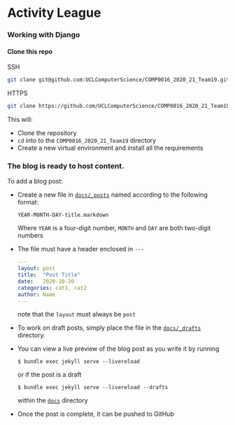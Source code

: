 # Activity League

### Working with Django
#### Clone this repo

SSH
```bash
git clone git@github.com:UCLComputerScience/COMP0016_2020_21_Team19.git; cd COMP0016_2020_21_Team19; python -m venv venv; source venv/bin/activate; pip install -r requirements.txt;   
```
HTTPS
```bash
git clone https://github.com/UCLComputerScience/COMP0016_2020_21_Team19.git; cd COMP0016_2020_21_Team19; python -m venv venv; source venv/bin/activate; pip install -r requirements.txt;   
```
This will:
- Clone the repository
- `cd` into to the `COMP0016_2020_21_Team19` directory
- Create a new virtual environment and install all the requirements

### The blog is ready to host content.

To add a blog post:

- Create a new file in [`docs/_posts`](docs/_posts) named according to the following format:

    `YEAR-MONTH-DAY-title.markdown`
    
    Where `YEAR` is a four-digit number, `MONTH` and `DAY` are both two-digit numbers

- The file must have a header enclosed in `---`
    ```yml
    ---
    layout: post
    title:  "Post Title"
    date:   2020-10-20
    categories: cat1, cat2
    author: Name
    ---
    ```
    note that the `layout` must always be `post`

- To work on draft posts, simply place the file in the [`docs/_drafts`](docs/_drafts) directory.

- You can view a live preview of the blog post as you write it by running
    ```
    $ bundle exec jekyll serve --livereload
    ```
    or if the post is a draft
    ```
    $ bundle exec jekyll serve --livereload --drafts
    ```
    within the [`docs`](docs/) directory

- Once the post is complete, it can be pushed to GitHub
